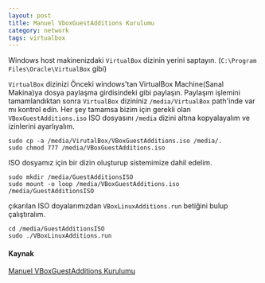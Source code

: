 ```yaml
---
layout: post
title: Manuel VboxGuestAdditions Kurulumu
category: network
tags: virtualbox
---
```


Windows host makinenizdaki `VirtualBox` dizinin yerini saptayın. (`C:\Program Files\Oracle\VirtualBox` gibi)

`VirtualBox` dizinizi Önceki windows'tan VirtualBox Machine(Sanal Makina)ya dosya paylaşma girdisindeki gibi paylaşın. Paylaşım işlemini tamamlandıktan sonra `VirtualBox` dizininiz `/media/VirtualBox` path'inde var mı kontrol edin. Her şey tamamsa bizim için gerekli olan `VBoxGuestAdditions.iso` ISO dosyasını `/media` dizini altına kopyalayalım ve izinlerini ayarlıyalım.

	sudo cp -a /media/VirutalBox/VBoxGuestAdditions.iso /media/.
	sudo chmod 777 /media/VBoxGuestAdditions.iso

ISO dosyamız için bir dizin oluşturup sistemimize dahil edelim.

	sudo mkdir /media/GuestAdditionsISO
	sudo mount -o loop /media/VBoxGuestAdditions.iso /media/GuestAdditionsISO

çıkarılan ISO doyalarımızdan `VBoxLinuxAdditions.run` betiğini bulup çalıştıralım.

	cd /media/GuestAdditionsISO
	sudo ./VBoxLinuxAdditions.run

#### Kaynak

[Manuel VBoxGuestAdditions Kurulumu](http://askubuntu.com/questions/321589/unable-to-mount-the-cd-dvd-image-on-the-machine-sandbox?answertab=votes#tab-top)
